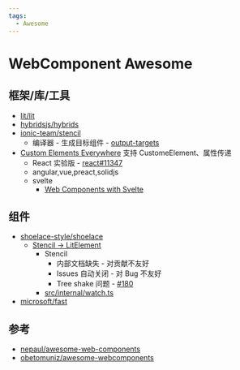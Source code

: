 ```yaml
---
tags:
  - Awesome
---
```


# WebComponent Awesome

## 框架/库/工具

- [lit/lit](https://github.com/lit/lit)
- [hybridsjs/hybrids](https://github.com/hybridsjs/hybrids)
- [ionic-team/stencil](https://github.com/ionic-team/stencil)
  - 编译器 - 生成目标组件 - [output-targets](https://stenciljs.com/docs/output-targets)
- [Custom Elements Everywhere](https://custom-elements-everywhere.com/)
  支持 CustomeElement、属性传递
  - React 实验版 - [react#11347](https://github.com/facebook/react/issues/11347)
  - angular,vue,preact,solidjs
  - svelte
    - [Web Components with Svelte](https://www.thisdot.co/blog/web-components-with-svelte)

## 组件

- [shoelace-style/shoelace](https://github.com/shoelace-style/shoelace)
  - [Stencil -> LitElement](https://www.abeautifulsite.net/posts/moving-from-stencil-to-lit-element/)
    - Stencil
      - 内部文档缺失 - 对贡献不友好
      - Issues 自动关闭 - 对 Bug 不友好
      - Tree shake 问题 - [#180](https://github.com/shoelace-style/shoelace/issues/180)
    - [src/internal/watch.ts](https://github.com/shoelace-style/shoelace/blob/next/src/internal/watch.ts)
- [microsoft/fast](https://github.com/microsoft/fast)

## 参考

- [nepaul/awesome-web-components](https://github.com/nepaul/awesome-web-components)
- [obetomuniz/awesome-webcomponents](https://github.com/obetomuniz/awesome-webcomponents)
